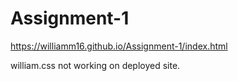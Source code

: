 # Assignment-1
https://williamm16.github.io/Assignment-1/index.html

william.css not working on deployed site.